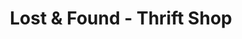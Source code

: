 ---
title: "Lost & Found - Thrift Shop"
url: /chico/lost-und-found-thrift-shop/
shop: Gebrauchtwaren
---